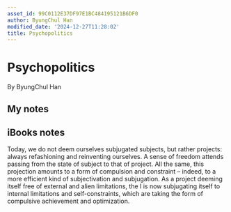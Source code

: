 ```yaml
---
asset_id: 99C0112E37DF97E1BC484195121B6DF0
author: ByungChul Han
modified_date: '2024-12-27T11:28:02'
title: Psychopolitics
---
```


# Psychopolitics

By ByungChul Han

## My notes <a name="my_notes_dont_delete"></a>



## iBooks notes <a name="ibooks_notes_dont_delete"></a>


Today, we do not deem ourselves subjugated subjects, but rather projects: always refashioning and reinventing ourselves. A sense of freedom attends passing from the state of subject to that of project. All the same, this projection amounts to a form of compulsion and constraint – indeed, to a more efficient kind of subjectivation and subjugation. As a project deeming itself free of external and alien limitations, the I is now subjugating itself to internal limitations and self-constraints, which are taking the form of compulsive achievement and optimization.